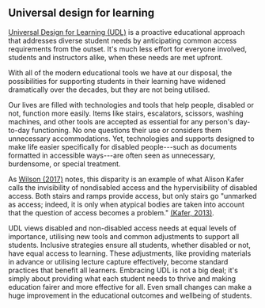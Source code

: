 ## Universal design for learning

[Universal Design for Learning
(UDL)](http://udloncampus.cast.org/home)
 is a proactive educational approach that
addresses diverse student needs by anticipating common access
requirements from the outset. It's much less effort for everyone
involved, students and instructors alike, when these needs are met
upfront.

With all of the modern educational tools we have at our disposal, the
possibilities for supporting students in their learning have widened
dramatically over the decades, but they are not being utilised.

Our lives are filled with technologies and tools that help people,
disabled or not, function more easily. Items like stairs, escalators,
scissors, washing machines, and other tools are accepted as essential
for any person's day-to-day functioning. No one questions their use or
considers them unnecessary accommodations. Yet, technologies and
supports designed to make life easier specifically for disabled
people---such as documents formatted in accessible ways---are often seen
as unnecessary, burdensome, or special treatment.

As [Wilson (2017)](../bibliography/#Wilson) notes, this disparity is an example of
what Alison Kafer calls the invisibility of nondisabled access and the
hypervisibility of disabled access. Both stairs and ramps provide
access, but only stairs go "unmarked as access; indeed, it is only when
atypical bodies are taken into account that the question of access
becomes a problem." [(Kafer, 2013)](../bibliography/#Kafer).

UDL views disabled and non-disabled access needs at equal levels of
importance, utilising new tools and common adjustments to support all
students. Inclusive strategies ensure all students, whether disabled or
not, have equal access to learning. These adjustments, like providing
materials in advance or utilising lecture capture effectively, become
standard practices that benefit all learners. Embracing UDL is not a big
deal; it's simply about providing what each student needs to thrive and
making education fairer and more effective for all. Even small changes
can make a huge improvement in the educational outcomes and wellbeing of
students.


